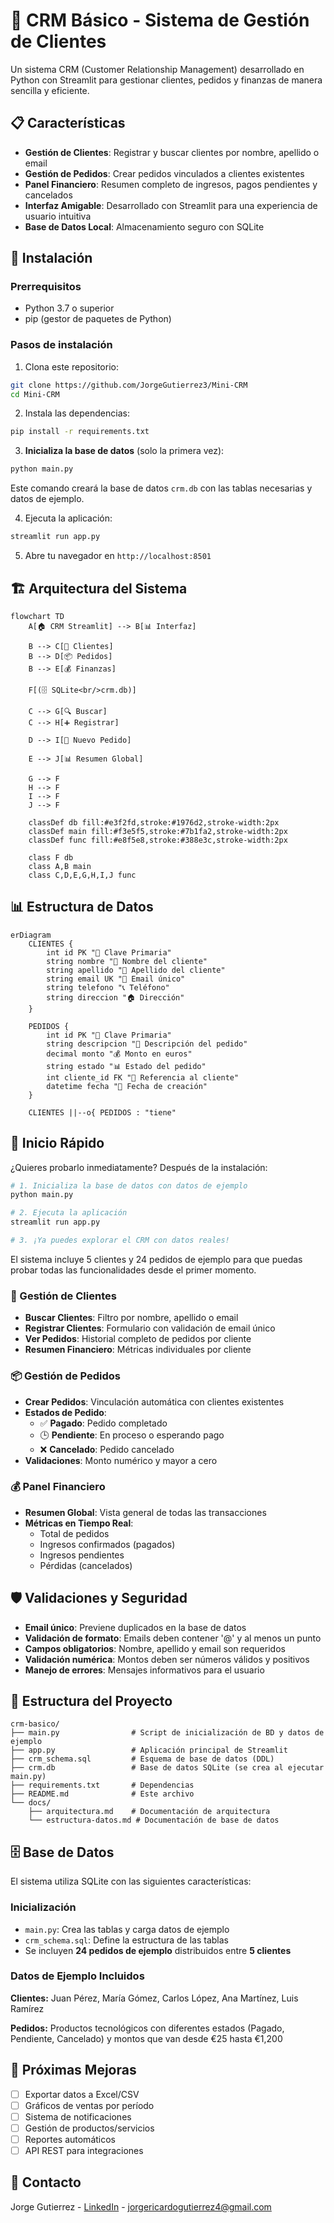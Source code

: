 # 🏢 CRM Básico - Sistema de Gestión de Clientes

Un sistema CRM (Customer Relationship Management) desarrollado en Python con Streamlit para gestionar clientes, pedidos y finanzas de manera sencilla y eficiente.

## 📋 Características

- **Gestión de Clientes**: Registrar y buscar clientes por nombre, apellido o email
- **Gestión de Pedidos**: Crear pedidos vinculados a clientes existentes
- **Panel Financiero**: Resumen completo de ingresos, pagos pendientes y cancelados
- **Interfaz Amigable**: Desarrollado con Streamlit para una experiencia de usuario intuitiva
- **Base de Datos Local**: Almacenamiento seguro con SQLite

## 🚀 Instalación

### Prerrequisitos
- Python 3.7 o superior
- pip (gestor de paquetes de Python)

### Pasos de instalación

1. Clona este repositorio:
```bash
git clone https://github.com/JorgeGutierrez3/Mini-CRM
cd Mini-CRM
```

2. Instala las dependencias:
```bash
pip install -r requirements.txt
```

3. **Inicializa la base de datos** (solo la primera vez):
```bash
python main.py
```
Este comando creará la base de datos `crm.db` con las tablas necesarias y datos de ejemplo.

4. Ejecuta la aplicación:
```bash
streamlit run app.py
```

5. Abre tu navegador en `http://localhost:8501`

## 🏗️ Arquitectura del Sistema

```mermaid
flowchart TD
    A[🏠 CRM Streamlit] --> B[📊 Interfaz]
    
    B --> C[👥 Clientes]
    B --> D[📦 Pedidos] 
    B --> E[💰 Finanzas]
    
    F[(🗄️ SQLite<br/>crm.db)]
    
    C --> G[🔍 Buscar]
    C --> H[➕ Registrar]
    
    D --> I[📝 Nuevo Pedido]
    
    E --> J[📊 Resumen Global]
    
    G --> F
    H --> F
    I --> F
    J --> F
    
    classDef db fill:#e3f2fd,stroke:#1976d2,stroke-width:2px
    classDef main fill:#f3e5f5,stroke:#7b1fa2,stroke-width:2px
    classDef func fill:#e8f5e8,stroke:#388e3c,stroke-width:2px
    
    class F db
    class A,B main
    class C,D,E,G,H,I,J func
```

## 📊 Estructura de Datos

```mermaid
erDiagram
    CLIENTES {
        int id PK "🔑 Clave Primaria"
        string nombre "👤 Nombre del cliente"
        string apellido "👤 Apellido del cliente"
        string email UK "📧 Email único"
        string telefono "📞 Teléfono"
        string direccion "🏠 Dirección"
    }
    
    PEDIDOS {
        int id PK "🔑 Clave Primaria"
        string descripcion "📝 Descripción del pedido"
        decimal monto "💰 Monto en euros"
        string estado "📊 Estado del pedido"
        int cliente_id FK "🔗 Referencia al cliente"
        datetime fecha "📅 Fecha de creación"
    }
    
    CLIENTES ||--o{ PEDIDOS : "tiene"
```

## 🚀 Inicio Rápido

¿Quieres probarlo inmediatamente? Después de la instalación:

```bash
# 1. Inicializa la base de datos con datos de ejemplo
python main.py

# 2. Ejecuta la aplicación
streamlit run app.py

# 3. ¡Ya puedes explorar el CRM con datos reales!
```

El sistema incluye 5 clientes y 24 pedidos de ejemplo para que puedas probar todas las funcionalidades desde el primer momento.

### 👥 Gestión de Clientes
- **Buscar Clientes**: Filtro por nombre, apellido o email
- **Registrar Clientes**: Formulario con validación de email único
- **Ver Pedidos**: Historial completo de pedidos por cliente
- **Resumen Financiero**: Métricas individuales por cliente

### 📦 Gestión de Pedidos
- **Crear Pedidos**: Vinculación automática con clientes existentes
- **Estados de Pedido**: 
  - ✅ **Pagado**: Pedido completado
  - 🕒 **Pendiente**: En proceso o esperando pago
  - ❌ **Cancelado**: Pedido cancelado
- **Validaciones**: Monto numérico y mayor a cero

### 💰 Panel Financiero
- **Resumen Global**: Vista general de todas las transacciones
- **Métricas en Tiempo Real**:
  - Total de pedidos
  - Ingresos confirmados (pagados)
  - Ingresos pendientes
  - Pérdidas (cancelados)

## 🛡️ Validaciones y Seguridad

- **Email único**: Previene duplicados en la base de datos
- **Validación de formato**: Emails deben contener '@' y al menos un punto
- **Campos obligatorios**: Nombre, apellido y email son requeridos
- **Validación numérica**: Montos deben ser números válidos y positivos
- **Manejo de errores**: Mensajes informativos para el usuario

## 📁 Estructura del Proyecto

```
crm-basico/
├── main.py                # Script de inicialización de BD y datos de ejemplo
├── app.py                 # Aplicación principal de Streamlit
├── crm_schema.sql         # Esquema de base de datos (DDL)
├── crm.db                 # Base de datos SQLite (se crea al ejecutar main.py)
├── requirements.txt       # Dependencias
├── README.md              # Este archivo
└── docs/
    ├── arquitectura.md    # Documentación de arquitectura
    └── estructura-datos.md # Documentación de base de datos
```

## 🗄️ Base de Datos

El sistema utiliza SQLite con las siguientes características:

### Inicialización
- `main.py`: Crea las tablas y carga datos de ejemplo
- `crm_schema.sql`: Define la estructura de las tablas
- Se incluyen **24 pedidos de ejemplo** distribuidos entre **5 clientes**

### Datos de Ejemplo Incluidos
**Clientes:** Juan Pérez, María Gómez, Carlos López, Ana Martínez, Luis Ramírez

**Pedidos:** Productos tecnológicos con diferentes estados (Pagado, Pendiente, Cancelado) y montos que van desde €25 hasta €1,200

## 🚀 Próximas Mejoras

- [ ] Exportar datos a Excel/CSV
- [ ] Gráficos de ventas por período
- [ ] Sistema de notificaciones
- [ ] Gestión de productos/servicios
- [ ] Reportes automáticos
- [ ] API REST para integraciones

## 📧 Contacto

Jorge Gutierrez - [LinkedIn](https://www.linkedin.com/in/jorgegutierrez3/) - jorgericardogutierrez4@gmail.com


